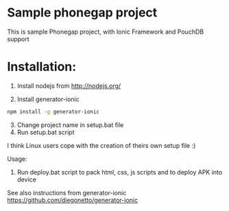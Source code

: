 Sample phonegap project
===============
This is sample Phonegap project, with Ionic Framework and PouchDB support

Installation:
===============

1. Install nodejs from http://nodejs.org/

2. Install generator-ionic
```sh
npm install -g generator-ionic
```

3. Change project name in setup.bat file
4. Run setup.bat script

I think Linux users cope with the creation of theirs own setup file :)

Usage:
1. Run deploy.bat script to pack html, css, js scripts and to deploy APK into device

See also instructions from generator-ionic https://github.com/diegonetto/generator-ionic 


